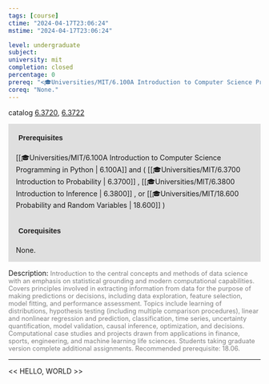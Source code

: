 ```yaml
---
tags: [course]
ctime: "2024-04-17T23:06:24"
mstime: "2024-04-17T23:06:24"

level: undergraduate
subject: 
university: mit
completion: closed
percentage: 0
prereq: "<🎓Universities/MIT/6.100A Introduction to Computer Science Programming in Python> and ( <🎓Universities/MIT/6.3700 Introduction to Probability> , <🎓Universities/MIT/6.3800 Introduction to Inference> , or <🎓Universities/MIT/18.600 Probability and Random Variables> )"
coreq: "None."
---
```


catalog [6.3720](http://student.mit.edu/catalog/m6c.html#6.3720), [6.3722](http://student.mit.edu/catalog/m6c.html#6.3722)

<span style="display: block; padding: 15px; background-color: rgb(100, 100, 100, 0.2);"><font id="m_prereq3396_0" style="display: block; font-family: Arial, sans-serif; font-weight: bold; padding: 5px">Prerequisites</font><br><span id="prereq3396_0">[[🎓Universities/MIT/6.100A Introduction to Computer Science Programming in Python | 6.100A]] and ( [[🎓Universities/MIT/6.3700 Introduction to Probability | 6.3700]] , [[🎓Universities/MIT/6.3800 Introduction to Inference | 6.3800]] , or [[🎓Universities/MIT/18.600 Probability and Random Variables | 18.600]] )</span></span>
<span style="display: block; padding: 15px; background-color: rgb(100, 100, 100, 0.2);"><font id="m_coreq3396_0" style="display: block; font-family: Arial, sans-serif; font-weight: bold; padding: 5px">Corequisites</font><br><span id="coreq3396_0">None.</span></span>

<font style="">Description:</font>
<font style="color: grey; font-size: 0.8rem;">Introduction to the central concepts and methods of data science with an emphasis on statistical grounding and modern computational capabilities. Covers principles involved in extracting information from data for the purpose of making predictions or decisions, including data exploration, feature selection, model fitting, and performance assessment. Topics include learning of distributions, hypothesis testing (including multiple comparison procedures), linear and nonlinear regression and prediction, classification, time series, uncertainty quantification, model validation, causal inference, optimization, and decisions. Computational case studies and projects drawn from applications in finance, sports, engineering, and machine learning life sciences. Students taking graduate version complete additional assignments. Recommended prerequisite: 18.06.</font>



---

<< HELLO, WORLD >>
